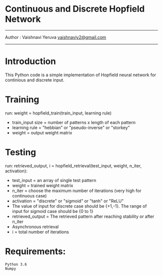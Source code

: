 # Continuous and Discrete Hopfield Network
*************************************************************************
Author : Vaishnavi Yeruva
vaishnaviy2@gmail.com
*************************************************************************
# Introduction
This Python code is a simple implementation of Hopfield neural network for continious and discrete input.

# Training
run: weight = hopfield_train(train_input, learning rule)
* train_input size  = number of patterns x length of each pattern
* learning rule = "hebbian" or "pseudo-inverse" or "storkey"
* weight = output weight matrix 
        
# Testing
run: retrieved_output, i = hopfield_retrieval(test_input, weight, n_iter, activation):
* test_input = an array of single test pattern
* weight = trained weight matrix
* n_iter = choose the maximum number of iterations (very high for continuous case)
* activation = "discrete" or "sigmoid" or "tanh" or "ReLU"
* The value of input for discrete case should be {+1,-1}. The range of input for sigmoid case should be {0 to 1}
* retrieved_output = The retrieved pattern after reaching stability or after n_iter
* Asynchronous retrieval
* i = total number of iterations
        
# Requirements:
    Python 3.6
    Numpy 
